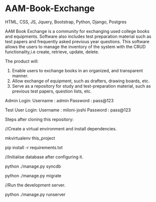 # AAM-Book-Exchange
HTML, CSS, JS, Jquery, Bootstrap, Python, Django, Postgres

AAM Book Exchange is a community for exchanging used college books and equipments. Software also includes test preparation material such as test papers and frequently asked previous year questions. This software allows the users to manage the inventory of the system with the CRUD functionality,i.e create, retrieve, update, delete.

The product will:
1. Enable users to exchange books in an organized, and transparent manner.
2. Allow exchange of equipment, such as drafters, drawing boards, etc.
3. Serve as a repository for study and test-preparation material, such as previous test papers, question lists, etc.
 
Admin Login:
Username : admin 
Password : pass@123

Test User Login:
Username : miloni-joshi 
Password : pass@123

Steps after cloning this repository:

//Create a virtual environment and install dependencies. 

mkvirtualenv this_project

pip install -r requirements.txt

//Initialise database after configuring it.

python ./manage.py syncdb 

python ./manage.py migrate 

//Run the development server.

python ./manage.py runserver


